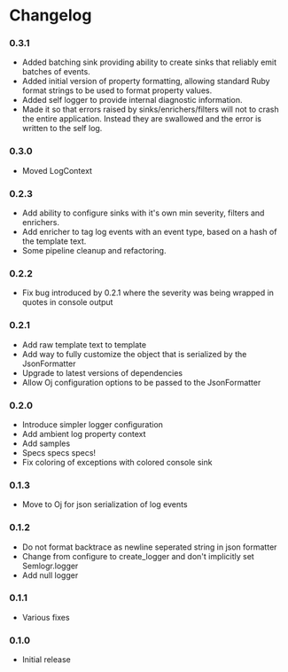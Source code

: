# Changelog

### 0.3.1

* Added batching sink providing ability to create sinks that reliably emit batches of events.
* Added initial version of property formatting, allowing standard Ruby format strings to be used to format property values.
* Added self logger to provide internal diagnostic information.
* Made it so that errors raised by sinks/enrichers/filters will not to crash the entire application. Instead they are swallowed and the error is written to the self log.

### 0.3.0

* Moved LogContext

### 0.2.3

* Add ability to configure sinks with it's own min severity, filters and enrichers.
* Add enricher to tag log events with an event type, based on a hash of the template text.
* Some pipeline cleanup and refactoring.

### 0.2.2

* Fix bug introduced by 0.2.1 where the severity was being wrapped in quotes in console output

### 0.2.1

* Add raw template text to template
* Add way to fully customize the object that is serialized by the JsonFormatter
* Upgrade to latest versions of dependencies
* Allow Oj configuration options to be passed to the JsonFormatter

### 0.2.0

* Introduce simpler logger configuration
* Add ambient log property context
* Add samples
* Specs specs specs!
* Fix coloring of exceptions with colored console sink

### 0.1.3

* Move to Oj for json serialization of log events

### 0.1.2

* Do not format backtrace as newline seperated string in json formatter
* Change from configure to create_logger and don't implicitly set Semlogr.logger
* Add null logger

### 0.1.1

* Various fixes

### 0.1.0

* Initial release
